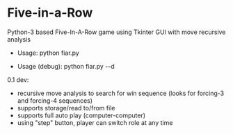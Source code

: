 # Five-in-a-Row
Python-3 based Five-In-A-Row game using Tkinter GUI with move recursive analysis

- Usage:
python fiar.py

- Usage (debug):
python fiar.py --d

0.1 dev:
- recursive move analysis to search for win sequence (looks for forcing-3 and forcing-4 sequences)
- supports storage/read to/from file
- supports full auto play (computer-computer)
- using "step" button, player can switch role at any time

